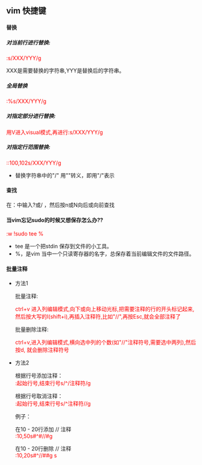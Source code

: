 ## vim 快捷键

#### 替换
##### 对当前行进行替换:
<font style="color:red">:s/XXX/YYY/g</font>

XXX是需要替换的字符串,YYY是替换后的字符串。

##### 全局替换
<font style="color:red">:%s/XXX/YYY/g</font>

##### 对指定部分进行替换:
<font style="color:red">用V进入visual模式,再进行:s/XXX/YYY/g</font>
##### 对指定行范围替换:
<font style="color:red">::100,102s/XXX/YYY/g</font>
    
* 替换字符串中的"/" 用"\"转义，即用"\/"表示

#### 查找
在：中输入?或/ ，然后按n或N向后或向前查找

#### 当vim忘记sudo的时候又想保存怎么办??
<font style="color:red">:w !sudo tee %</font>

* tee 是一个把stdin 保存到文件的小工具。
* %，是vim 当中一个只读寄存器的名字，总保存着当前编辑文件的文件路径。

#### 批量注释
* 方法1  

    批量注释:  
    
    <font style="color:red">ctrl+v 进入列编辑模式,向下或向上移动光标,把需要注释的行的开头标记起来,然后按大写的I(shift+i),再插入注释符,比如"//",再按Esc,就会全部注释了</font> 
    
    批量删除注释:  
    
    <font style="color:red">ctrl+v,进入列编辑模式,横向选中列的个数(如"//"注释符号,需要选中两列),然后按d, 就会删除注释符号</font>    

* 方法2 

  根据行号添加注释：  
 <font style="color:red">:起始行号,结束行号s/^/注释符/g</font>
  
  根据行号取消注释：  
 <font style="color:red">:起始行号,结束行号s/^注释符//g</font>

  例子：   
  
  在10 - 20行添加 // 注释  
  <font style="color:red">:10,50s#^#//#g</font>
    
  在10 - 20行删除 // 注释  
  <font style="color:red">:10,20s#^//##g  s</font>